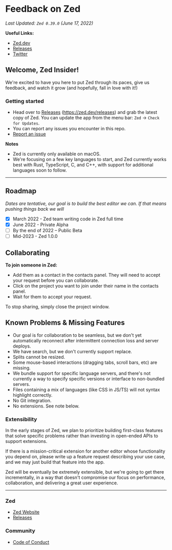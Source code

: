 # Feedback on Zed

*Last Updated: `Zed 0.39.0` (June 17, 2022)*

**Useful Links:**
- [Zed.dev](https://zed.dev/)
- [Releases](https://zed.dev/releases)
- [Twitter](https://twitter.com/zeddotdev)

## Welcome, Zed Insider!

We're excited to have you here to put Zed through its paces, give us feedback, and watch it grow (and hopefully, fall in love with it!)

### Getting started

- Head over to [Releases](https://zed.dev/releases) (https://zed.dev/releases) and grab the latest copy of Zed. You can update the app from the menu bar: `Zed` -> `Check for Updates`.
- You can report any issues you encounter in this repo. 
-  [Report an issue](https://github.com/zed-industries/feedback/issues/new/choose)

**Notes**

- Zed is currently only available on macOS.
- We're focusing on a few key languages to start, and Zed currently works best with Rust, TypeScript, C, and C++, with support for additional languages soon to follow.

---

## Roadmap

_Dates are tentative, our goal is to build the best editor we can. If that means pushing things back we will_

- [x] March 2022 - Zed team writing code in Zed full time
- [x] June 2022 - Private Alpha
- [ ] By the end of 2022 – Public Beta
- [ ] Mid-2023 - Zed 1.0.0

## Collaborating

**To join someone in Zed:**

- Add them as a contact in the contacts panel. They will need to accept your request before you can collaborate.
- Click on the project you want to join under their name in the contacts panel.
- Wait for them to accept your request.

To stop sharing, simply close the project window.

## Known Problems & Missing Features

- Our goal is for collaboration to be seamless, but we don't yet automatically reconnect after intermittent connection loss and server deploys.
- We have search, but we don't currently support replace.
- Splits cannot be resized.
- Some mouse-based interactions (dragging tabs, scroll bars, etc) are missing.
- We bundle support for specific language servers, and there's not currently a way to specify specific versions or interface to non-bundled servers.
- Files containing a mix of languages (like CSS in JS/TS) will not syntax highlight correctly.
- No Git integration.
- No extensions. See note below.

### Extensibility

In the early stages of Zed, we plan to prioritize building first-class features that solve specific problems rather than investing in open-ended APIs to support extensions.

If there is a mission-critical extension for another editor whose functionality you depend on, please write up a feature request describing your use case, and we may just build that feature into the app.

Zed will be eventually be extremely extensible, but we're going to get there incrementally, in a way that doesn't compromise our focus on performance, collaboration, and delivering a great user experience.

---

### Zed

- [Zed Website](https://zed.dev/)
- [Releases](https://zed.dev/releases)

### Community

- [Code of Conduct](https://github.com/zed-industries/feedback/blob/main/CODE_OF_CONDUCT.md)
